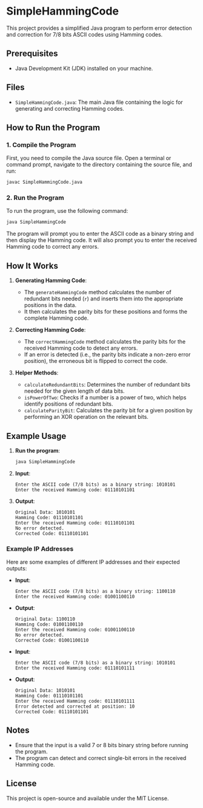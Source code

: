 # SimpleHammingCode

This project provides a simplified Java program to perform error detection and correction for 7/8 bits ASCII codes using Hamming codes.

## Prerequisites

- Java Development Kit (JDK) installed on your machine.

## Files

- `SimpleHammingCode.java`: The main Java file containing the logic for generating and correcting Hamming codes.

## How to Run the Program

### 1. Compile the Program

First, you need to compile the Java source file. Open a terminal or command prompt, navigate to the directory containing the source file, and run:

```sh
javac SimpleHammingCode.java
```

### 2. Run the Program

To run the program, use the following command:

```sh
java SimpleHammingCode
```

The program will prompt you to enter the ASCII code as a binary string and then display the Hamming code. It will also prompt you to enter the received Hamming code to correct any errors.

## How It Works

1. **Generating Hamming Code**:
    - The `generateHammingCode` method calculates the number of redundant bits needed (`r`) and inserts them into the appropriate positions in the data.
    - It then calculates the parity bits for these positions and forms the complete Hamming code.

2. **Correcting Hamming Code**:
    - The `correctHammingCode` method calculates the parity bits for the received Hamming code to detect any errors.
    - If an error is detected (i.e., the parity bits indicate a non-zero error position), the erroneous bit is flipped to correct the code.

3. **Helper Methods**:
    - `calculateRedundantBits`: Determines the number of redundant bits needed for the given length of data bits.
    - `isPowerOfTwo`: Checks if a number is a power of two, which helps identify positions of redundant bits.
    - `calculateParityBit`: Calculates the parity bit for a given position by performing an XOR operation on the relevant bits.

## Example Usage

1. **Run the program**:
   ```sh
   java SimpleHammingCode
   ```

2. **Input**:
   ```
   Enter the ASCII code (7/8 bits) as a binary string: 1010101
   Enter the received Hamming code: 01110101101
   ```

3. **Output**:
   ```
   Original Data: 1010101
   Hamming Code: 01110101101
   Enter the received Hamming code: 01110101101
   No error detected.
   Corrected Code: 01110101101
   ```

### Example IP Addresses

Here are some examples of different IP addresses and their expected outputs:

- **Input**:
  ```
  Enter the ASCII code (7/8 bits) as a binary string: 1100110
  Enter the received Hamming code: 01001100110
  ```

- **Output**:
  ```
  Original Data: 1100110
  Hamming Code: 01001100110
  Enter the received Hamming code: 01001100110
  No error detected.
  Corrected Code: 01001100110
  ```

- **Input**:
  ```
  Enter the ASCII code (7/8 bits) as a binary string: 1010101
  Enter the received Hamming code: 01110101111
  ```

- **Output**:
  ```
  Original Data: 1010101
  Hamming Code: 01110101101
  Enter the received Hamming code: 01110101111
  Error detected and corrected at position: 10
  Corrected Code: 01110101101
  ```

## Notes

- Ensure that the input is a valid 7 or 8 bits binary string before running the program.
- The program can detect and correct single-bit errors in the received Hamming code.

## License

This project is open-source and available under the MIT License.